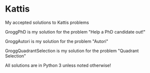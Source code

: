 # Kattis

My accepted solutions to Kattis problems

GroggPhD is my solution for the problem "Help a PhD candidate out!"

GroggAutori is my solution for the problem "Autori"

GroggQuadrantSelection is my solution for the problem "Quadrant Selection"

All solutions are in Python 3 unless noted otherwise!